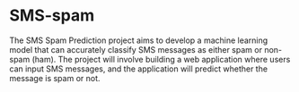 # SMS-spam
The SMS Spam Prediction project aims to develop a machine learning model that can accurately classify SMS messages as either spam or non-spam (ham). The project will involve building a web application where users can input SMS messages, and the application will predict whether the message is spam or not.
